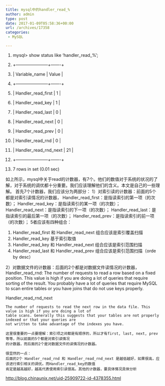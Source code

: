 ```yaml
---
title: mysql中的handler_read_%
author: admin
type: post
date: 2017-01-09T05:58:36+00:00
url: /archives/17358
categories:
 - MySQL

---
```


01. mysql> show status like ‘handler_read_%’;

02. +———————–+——-+

03. | Variable_name | Value |

04. +———————–+——-+

05. | Handler_read_first | 1 |

06. | Handler_read_key | 1 |

07. | Handler_read_last | 0 |

08. | Handler_read_next | 0 |

09. | Handler_read_prev | 0 |

10. | Handler_read_rnd | 0 |
11. | Handler_read_rnd_next | 21 |
12. +———————–+——-+

13. 7 rows in set (0.01 sec)


如上所示，mysql中关于read的计数器，有7个。他们的数值对于系统的状况的了解，对于系统的调优都十分重要。我们应该理解他们的含义。本文是自己的一些理解。
首先7个计数器，我们应该分为两部分：
1）对索引读的计数器：前面的5个都是对索引读情况的计数器，
Handler\_read\_first：是指读索引的第一项（的次数）；
Handler\_read\_key：是指读索引的某一项（的次数）；
Handler\_read\_next：是指读索引的下一项（的次数）；
Handler\_read\_last：是指读索引的最后第一项（的次数）；
Handler\_read\_prev：是指读索引的前一项（的次数）；
5者应该有四种组合：
1. Handler\_read\_first 和 Handler\_read\_next 组合应该是索引覆盖扫描
2. Handler\_read\_key 基于索引取值
3. Handler\_read\_key 和 Handler\_read\_next 组合应该是索引范围扫描
4. Handler\_read\_last 和 Handler\_read\_prev 组合应该是索引范围扫描（orde by desc）

2）对数据文件的计数器：后面的2个都是对数据文件读情况的计数器，
Handler\_read\_rnd:
The number of requests to read a row based on a fixed position. This value is high if you are doing a lot of queries that require sorting of the result. You probably have a lot of queries that require MySQL to scan entire tables or you have joins that do not use keys properly.

Handler\_read\_rnd_next

```
The number of requests to read the next row in the data file. This value is high if you are doing a lot of
table scans. Generally this suggests that your tables are not properly indexed or that your queries are
not written to take advantage of the indexes you have.

这里很重要的一点要理解：索引项之间都是有顺序的，所以才有first, last, next, prev等等，所以前面的5个都是对索引读情况
的计数器，而后面的2个是对数据文件的读情况的计数器。

很显然的一点：
后面的2个 Handler_read_rnd 和 Handler_read_rnd_next 是越低越好，如果很高，应该进行索引相关的调优。而Handler_read_key的数值
肯定是越高越好，越高代表使用索引读很高。其他的计数器，要具体情况具体分析
```

http://blog.chinaunix.net/uid-25909722-id-4378355.html